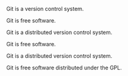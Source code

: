 Git is a version control system.

Git is free software.

Git is a distributed version control system.

Git is free software.

Git is a distributed version control system.

Git is free software distributed under the GPL.


